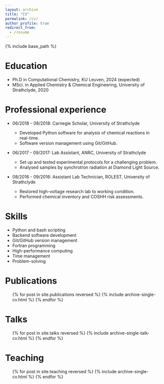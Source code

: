 ```yaml
---
layout: archive
title: "CV"
permalink: /cv/
author_profile: true
redirect_from:
  - /resume
---
```


{% include base_path %}

Education
======
* Ph.D in Computational Chemistry, KU Leuven, 2024 (expected)
* MSci. in Applied Chemistry & Chemical Engineering, University of Strathclyde, 2020

Professional experience
======
* 06/2018 - 08/2018: Carnegie Scholar, University of Strathclyde
  * Developed Python software for analysis of chemical reactions in real-time.
  * Software version management using Git/GitHub.

* 06/2017 - 09/2017: Lab Assistant, ANRC, University of Strathclyde
  * Set up and tested experimental protocols for a challenging problem.
  * Analysed samples by synchrotron radiation at Diamond Light Source.

* 08/2016 - 09/2016: Assistant Lab Technician, ROLEST, University of Strathclyde
  * Restored high-voltage research lab to working condition.
  * Performed chemical inventory and COSHH risk assessments.
  
Skills
======
* Python and bash scripting
* Backend software development
* Git/GitHub version management
* Fortran programming
* High-performance computing
* Time management
* Problem-solving

Publications
======
  <ul>{% for post in site.publications reversed %}
    {% include archive-single-cv.html %}
  {% endfor %}</ul>
  
Talks
======
  <ul>{% for post in site.talks reversed %}
    {% include archive-single-talk-cv.html  %}
  {% endfor %}</ul>
  
Teaching
======
  <ul>{% for post in site.teaching reversed %}
    {% include archive-single-cv.html %}
  {% endfor %}</ul>
  
